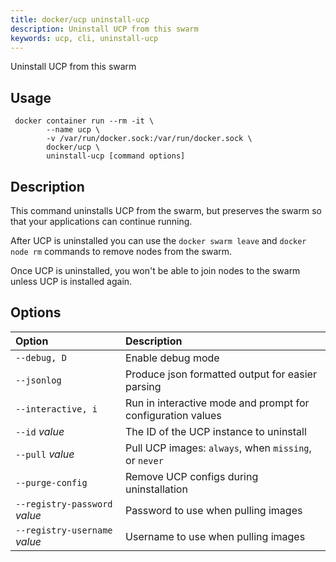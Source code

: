 ```yaml
---
title: docker/ucp uninstall-ucp
description: Uninstall UCP from this swarm
keywords: ucp, cli, uninstall-ucp
---
```


Uninstall UCP from this swarm

## Usage

```
 docker container run --rm -it \
        --name ucp \
        -v /var/run/docker.sock:/var/run/docker.sock \
        docker/ucp \
        uninstall-ucp [command options]
```

## Description

This command uninstalls UCP from the swarm, but preserves the swarm so that
your applications can continue running.

After UCP is uninstalled you can use the `docker swarm leave` and
`docker node rm` commands to remove nodes from the swarm.

Once UCP is uninstalled, you won't be able to join nodes to the swarm unless
UCP is installed again.


## Options

| Option                        | Description                                                 |
|:------------------------------|:----------------------------------------------------------- |
| `--debug, D`                  | Enable debug mode                                           |
| `--jsonlog`                   | Produce json formatted output for easier parsing            |
| `--interactive, i`            | Run in interactive mode and prompt for configuration values |
| `--id` *value*                | The ID of the UCP instance to uninstall                     |
| `--pull` *value*              | Pull UCP images: `always`, when `missing`, or `never`       |
| `--purge-config`              | Remove UCP configs during uninstallation                    |
| `--registry-password` *value* | Password to use when pulling images                         |
| `--registry-username` *value* | Username to use when pulling images                         |
